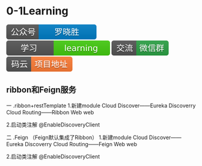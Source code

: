 # 0-1Learning

![alt text](../../static/common/svg/luoxiaosheng.svg "公众号")
![alt text](../../static/common/svg/luoxiaosheng_learning.svg "学习")
![alt text](../../static/common/svg/luoxiaosheng_wechat.svg "微信")
![alt text](../../static/common/svg/luoxiaosheng_gitee.svg "码云")

## ribbon和Feign服务

一 .ribbon+restTemplate
1.新建module
Cloud Discover——Eureka Discoverry 
Cloud Routing——Ribbon 
Web web

2.启动类注解
@EnableDiscoveryClient


二 .Feign （Feign默认集成了Ribbon）
1.新建module
Cloud Discover——Eureka Discoverry 
Cloud Routing——Feign 
Web web

2.启动类注解
@EnableDiscoveryClient

